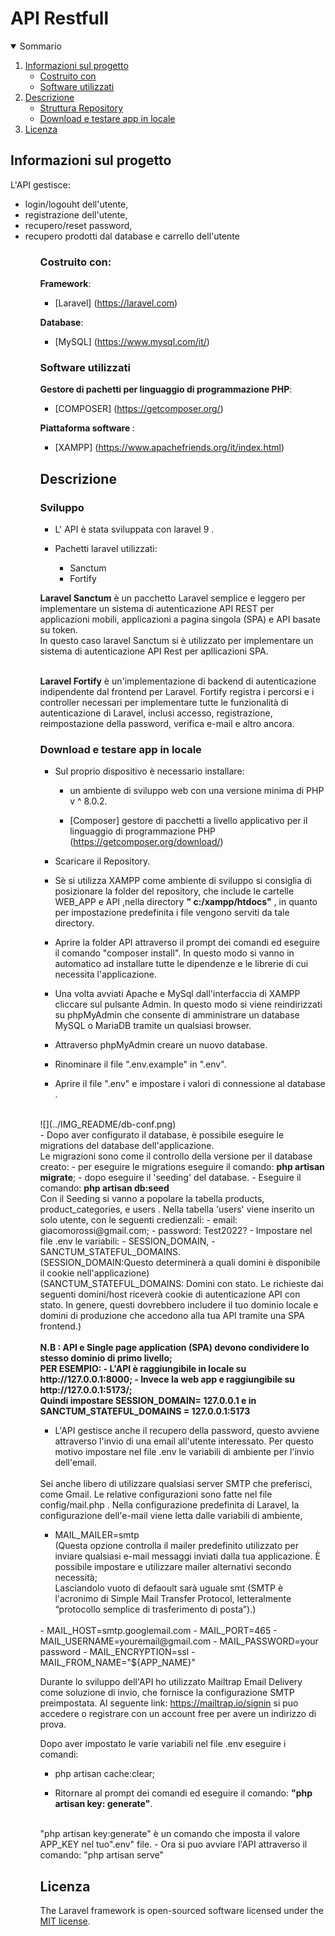 <h1 algin="center">API Restfull</h1>

<details open="open">
  <summary>Sommario</summary>
  <ol>
    <li>
      <a href="#informazioni-sul-progetto">Informazioni sul progetto</a>
      <ul>
        <li><a href="#costruito-con">Costruito con</a></li>
         <li><a href="#software-utilizzati">Software utilizzati</a></li>
      </ul>
    </li>
   <li><a href="#descrizione">Descrizione</a>
     <ul>
        <li><a href="#struttura-repository">Struttura Repository</a></li>
        <li><a href="#Download-e-testare-app-in-locale">Download e testare app in locale</a></li>
      </ul>
    </li>
   <li><a href="#licenza">Licenza</a></li>
  <ol>
</details>

<!-- Informazioni sul progetto-->

## Informazioni sul progetto
L'API  gestisce:
<ul>
<li> login/logouht dell'utente,</li>
<li> registrazione dell'utente,</li> 
<li>recupero/reset password,</li>
<li> recupero prodotti dal database e carrello dell'utente</li>
<ul>  

#### <h3>Costruito con:</h3>

<b>Framework</b>:

- [Laravel] (https://laravel.com)

<b>Database</b>:

- [MySQL] (https://www.mysql.com/it/)


#### <h3>Software utilizzati</h3>
      
 <b>Gestore di pachetti per linguaggio di programmazione PHP</b>:

- [COMPOSER] (https://getcomposer.org/)
      
 <b> Piattaforma software </b>:
      
 - [XAMPP] (https://www.apachefriends.org/it/index.html)
      
<!--Descrizione-->

## Descrizione

### Sviluppo
- L' API è stata sviluppata con laravel 9 .

- Pachetti laravel utilizzati:
   -  Sanctum
   - Fortify

<b>Laravel Sanctum</b> è un pacchetto Laravel semplice e leggero per implementare un sistema di autenticazione API REST per applicazioni mobili, applicazioni a pagina singola (SPA) e API basate su token.
<br>
In questo caso  laravel Sanctum si è utilizzato per implementare un sistema di autenticazione API Rest per apllicazioni SPA.

<br>
<b>Laravel Fortify</b> è un'implementazione di backend di autenticazione indipendente dal frontend per Laravel. Fortify registra i percorsi e i controller necessari per implementare tutte le funzionalità di autenticazione di Laravel, inclusi accesso, registrazione, reimpostazione della password, verifica e-mail e altro ancora.



### Download e testare app in locale

- Sul proprio dispositivo è necessario installare: 
  
   - un ambiente di sviluppo web con una versione minima di PHP v ^ 8.0.2.

   - [Composer] gestore di pacchetti a livello applicativo per il linguaggio di programmazione PHP (https://getcomposer.org/download/) 
   
- Scaricare il Repository.


- Sè si utilizza XAMPP come ambiente di sviluppo si consiglia di posizionare la folder del  repository, che include le cartelle WEB_APP e API ,nella directory <b>" c:/xampp/htdocs"</b> , in quanto per impostazione predefinita i file vengono serviti da tale directory.
- Aprire la folder API attraverso il prompt dei comandi ed eseguire il comando "composer install".
In questo modo si vanno in automatico ad installare tutte le dipendenze e le librerie di cui necessita l'applicazione.

- Una volta avviati Apache e MySql dall'interfaccia di XAMPP cliccare sul pulsante Admin. In questo modo si viene reindirizzati su phpMyAdmin
che consente di amministrare un database MySQL o MariaDB tramite un qualsiasi browser. 
- Attraverso phpMyAdmin creare un nuovo database.
- Rinominare il file ".env.example" in ".env". 
- Aprire il file ".env" e impostare i valori di connessione al database .
<br>
![](../IMG_README/db-conf.png)
<br>
- Dopo aver configurato il database, è possibile eseguire le migrations del database dell'applicazione.
<br>
Le migrazioni sono come il controllo della versione per 
il  database creato: 
   - per eseguire le migrations eseguire il comando: <b>php artisan migrate</b>;
   - dopo eseguire il 'seeding' del database.
     - Eseguire il comando: <b>php artisan db:seed</b> 
     </br>Con il Seeding si vanno a popolare la tabella products, product_categories, e users .
     Nella tabella 'users' viene inserito un solo utente, con  le seguenti credienzali: 
       - email: giacomorossi@gmail.com;
       - password: Test2022? 
  - Impostare nel file .env le variabili:
     - SESSION_DOMAIN,
     - SANCTUM_STATEFUL_DOMAINS.
     <br>
     (SESSION_DOMAIN:Questo determinerà a quali domini è disponibile il cookie nell'applicazione)
     </br>
     (SANCTUM_STATEFUL_DOMAINS: Domini con stato.
      Le richieste dai seguenti domini/host riceverà cookie di autenticazione API con stato. 
      In genere, questi dovrebbero includere il tuo dominio locale
      e domini di produzione che accedono alla tua API tramite una SPA frontend.)<br><br>
    <b>N.B : API e Single page application (SPA) devono condividere lo stesso dominio di primo livello;<br>
    PER ESEMPIO:
       - L'API è raggiungibile in locale  su http://127.0.0.1:8000;
       - Invece la web app e raggiungibile su http://127.0.0.1:5173/;<br>
      Quindi impostare SESSION_DOMAIN= 127.0.0.1 e in SANCTUM_STATEFUL_DOMAINS = 127.0.0.1:5173 
</b>

- L'API gestisce anche il recupero della password, questo avviene attraverso l'invio di una email all'utente interessato. Per questo motivo impostare nel file .env le variabili di ambiente per l'invio dell'email.
<br>
Sei anche libero di utilizzare qualsiasi server SMTP che preferisci, come Gmail. Le relative configurazioni sono fatte nel file config/mail.php . Nella configurazione predefinita di Laravel, la configurazione dell'e-mail viene letta dalle variabili di ambiente,

  - MAIL_MAILER=smtp
    <br>(Questa opzione controlla il mailer predefinito utilizzato per inviare qualsiasi e-mail
 messaggi inviati dalla tua applicazione. È possibile impostare e utilizzare mailer alternativi secondo necessità;<br>
 Lasciandolo vuoto di defaoult sarà uguale smt (SMTP è l'acronimo di Simple Mail Transfer Protocol, letteralmente “protocollo semplice di trasferimento di posta”).) 
 <br>
  - MAIL_HOST=smtp.googlemail.com
  - MAIL_PORT=465
  - MAIL_USERNAME=youremail@gmail.com
  - MAIL_PASSWORD=your password
  - MAIL_ENCRYPTION=ssl
  - MAIL_FROM_NAME="${APP_NAME}"
  
Durante lo sviluppo dell'API ho utilizzato  Mailtrap Email Delivery come soluzione di invio, che fornisce  la configurazione SMTP preimpostata.
Al seguente link: <a>https://mailtrap.io/signin</a> si puo accedere o registrare con un account free per avere un indirizzo di prova.


Dopo aver impostato le varie variabili nel file .env eseguire i comandi:
   - php artisan cache:clear;

- Ritornare al prompt dei comandi ed eseguire il comando: <b>"php artisan key: generate"</b>.
</br>
"php artisan key:generate" è un comando che imposta il valore APP_KEY nel tuo".env" file.
- Ora si puo avviare l'API attraverso il comando: "php artisan serve" 

## Licenza

The Laravel framework is open-sourced software licensed under the [MIT license](https://opensource.org/licenses/MIT).





